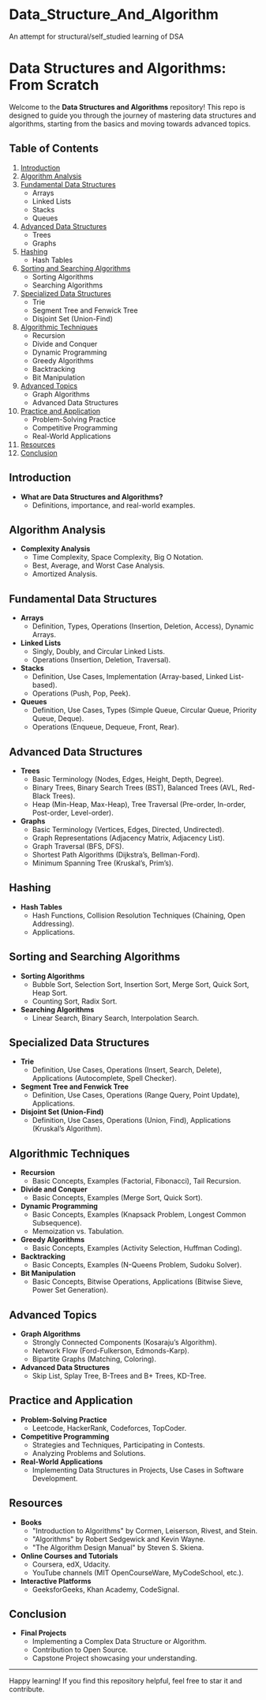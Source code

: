 # Data_Structure_And_Algorithm
An attempt for structural/self_studied learning of DSA
# Data Structures and Algorithms: From Scratch

Welcome to the **Data Structures and Algorithms** repository! This repo is designed to guide you through the journey of mastering data structures and algorithms, starting from the basics and moving towards advanced topics.

## Table of Contents

1. [Introduction](#introduction)
2. [Algorithm Analysis](#algorithm-analysis)
3. [Fundamental Data Structures](#fundamental-data-structures)
   - Arrays
   - Linked Lists
   - Stacks
   - Queues
4. [Advanced Data Structures](#advanced-data-structures)
   - Trees
   - Graphs
5. [Hashing](#hashing)
   - Hash Tables
6. [Sorting and Searching Algorithms](#sorting-and-searching-algorithms)
   - Sorting Algorithms
   - Searching Algorithms
7. [Specialized Data Structures](#specialized-data-structures)
   - Trie
   - Segment Tree and Fenwick Tree
   - Disjoint Set (Union-Find)
8. [Algorithmic Techniques](#algorithmic-techniques)
   - Recursion
   - Divide and Conquer
   - Dynamic Programming
   - Greedy Algorithms
   - Backtracking
   - Bit Manipulation
9. [Advanced Topics](#advanced-topics)
   - Graph Algorithms
   - Advanced Data Structures
10. [Practice and Application](#practice-and-application)
    - Problem-Solving Practice
    - Competitive Programming
    - Real-World Applications
11. [Resources](#resources)
12. [Conclusion](#conclusion)

## Introduction
- **What are Data Structures and Algorithms?**
  - Definitions, importance, and real-world examples.

## Algorithm Analysis
- **Complexity Analysis**
  - Time Complexity, Space Complexity, Big O Notation.
  - Best, Average, and Worst Case Analysis.
  - Amortized Analysis.

## Fundamental Data Structures
- **Arrays**
  - Definition, Types, Operations (Insertion, Deletion, Access), Dynamic Arrays.
- **Linked Lists**
  - Singly, Doubly, and Circular Linked Lists.
  - Operations (Insertion, Deletion, Traversal).
- **Stacks**
  - Definition, Use Cases, Implementation (Array-based, Linked List-based).
  - Operations (Push, Pop, Peek).
- **Queues**
  - Definition, Use Cases, Types (Simple Queue, Circular Queue, Priority Queue, Deque).
  - Operations (Enqueue, Dequeue, Front, Rear).

## Advanced Data Structures
- **Trees**
  - Basic Terminology (Nodes, Edges, Height, Depth, Degree).
  - Binary Trees, Binary Search Trees (BST), Balanced Trees (AVL, Red-Black Trees).
  - Heap (Min-Heap, Max-Heap), Tree Traversal (Pre-order, In-order, Post-order, Level-order).
- **Graphs**
  - Basic Terminology (Vertices, Edges, Directed, Undirected).
  - Graph Representations (Adjacency Matrix, Adjacency List).
  - Graph Traversal (BFS, DFS).
  - Shortest Path Algorithms (Dijkstra’s, Bellman-Ford).
  - Minimum Spanning Tree (Kruskal’s, Prim’s).

## Hashing
- **Hash Tables**
  - Hash Functions, Collision Resolution Techniques (Chaining, Open Addressing).
  - Applications.

## Sorting and Searching Algorithms
- **Sorting Algorithms**
  - Bubble Sort, Selection Sort, Insertion Sort, Merge Sort, Quick Sort, Heap Sort.
  - Counting Sort, Radix Sort.
- **Searching Algorithms**
  - Linear Search, Binary Search, Interpolation Search.

## Specialized Data Structures
- **Trie**
  - Definition, Use Cases, Operations (Insert, Search, Delete), Applications (Autocomplete, Spell Checker).
- **Segment Tree and Fenwick Tree**
  - Definition, Use Cases, Operations (Range Query, Point Update), Applications.
- **Disjoint Set (Union-Find)**
  - Definition, Use Cases, Operations (Union, Find), Applications (Kruskal’s Algorithm).

## Algorithmic Techniques
- **Recursion**
  - Basic Concepts, Examples (Factorial, Fibonacci), Tail Recursion.
- **Divide and Conquer**
  - Basic Concepts, Examples (Merge Sort, Quick Sort).
- **Dynamic Programming**
  - Basic Concepts, Examples (Knapsack Problem, Longest Common Subsequence).
  - Memoization vs. Tabulation.
- **Greedy Algorithms**
  - Basic Concepts, Examples (Activity Selection, Huffman Coding).
- **Backtracking**
  - Basic Concepts, Examples (N-Queens Problem, Sudoku Solver).
- **Bit Manipulation**
  - Basic Concepts, Bitwise Operations, Applications (Bitwise Sieve, Power Set Generation).

## Advanced Topics
- **Graph Algorithms**
  - Strongly Connected Components (Kosaraju’s Algorithm).
  - Network Flow (Ford-Fulkerson, Edmonds-Karp).
  - Bipartite Graphs (Matching, Coloring).
- **Advanced Data Structures**
  - Skip List, Splay Tree, B-Trees and B+ Trees, KD-Tree.

## Practice and Application
- **Problem-Solving Practice**
  - Leetcode, HackerRank, Codeforces, TopCoder.
- **Competitive Programming**
  - Strategies and Techniques, Participating in Contests.
  - Analyzing Problems and Solutions.
- **Real-World Applications**
  - Implementing Data Structures in Projects, Use Cases in Software Development.

## Resources
- **Books**
  - "Introduction to Algorithms" by Cormen, Leiserson, Rivest, and Stein.
  - "Algorithms" by Robert Sedgewick and Kevin Wayne.
  - "The Algorithm Design Manual" by Steven S. Skiena.
- **Online Courses and Tutorials**
  - Coursera, edX, Udacity.
  - YouTube channels (MIT OpenCourseWare, MyCodeSchool, etc.).
- **Interactive Platforms**
  - GeeksforGeeks, Khan Academy, CodeSignal.

## Conclusion
- **Final Projects**
  - Implementing a Complex Data Structure or Algorithm.
  - Contribution to Open Source.
  - Capstone Project showcasing your understanding.

---

Happy learning! If you find this repository helpful, feel free to star it and contribute.

